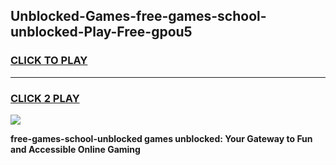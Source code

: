 
## Unblocked-Games-free-games-school-unblocked-Play-Free-gpou5
<h3>
<a href="https://premium76.site?title=free-games-school-unblocked&ref=21A">CLICK TO PLAY</a></h3>
<hr>

<h3>
<a href="https://premium76.site?title=free-games-school-unblocked&ref=21A">CLICK 2 PLAY</a>
  
</h3>

<a href="https://premium76.site?title=free-games-school-unblocked&ref=21A"><img src="https://clearcache.store/games.png"></a>


**free-games-school-unblocked games unblocked: Your Gateway to Fun and Accessible Online Gaming**
